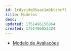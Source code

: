 ```yaml
---
id: 1rdyejdq95aaz1m9ktshrfl
title: Modelos
desc: ''
updated: 1751496156064
created: 1751496052324
---
```

- [Modelo de Avaliações](./MODELOS/Avaliações/)
